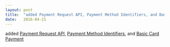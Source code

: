 ```yaml
---
layout: post
title:  "added Payment Request API, Payment Method Identifiers, and Basic Card Payment"
date:   2016-04-21
---
```


added <a href="http://www.w3.org/TR/payment-request/">Payment Request API</a>, <a href="http://www.w3.org/TR/payment-method-id/">Payment Method Identifiers</a>, and <a href="http://www.w3.org/TR/payment-method-basic-card/">Basic Card Payment</a>